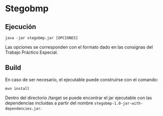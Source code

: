 # Stegobmp

## Ejecución

`java -jar stegobmp.jar [OPCIONES]`

Las opciones se corresponden con el formato dado en las consignas del Trabajo Práctico Especial.

## Build

En caso de ser necesario, el ejecutable puede construirse con el comando:

`mvn install`

Dentro del directorio /target se puede encontrar el jar ejecutable con las dependencias incluidas a partir del nombre `stegobmp-1.0-jar-with-dependencies.jar`.
